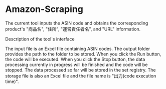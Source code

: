 # Amazon-Scraping
The current tool inputs the ASIN code and obtains the corresponding product's "商品名", "住所", "運営責任者名", and "URL" information.

Description of the tool's interface

The input file is an Excel file containing ASIN codes.
The output folder provides the path to the folder to be stored.
When you click the Run button, the code will be executed.
When you click the Stop button, the data processing currently in progress will be finished and the code will be stopped.
The data processed so far will be stored in the set registry.
The storage file is also an Excel file and the file name is "出力(code execution time)".
